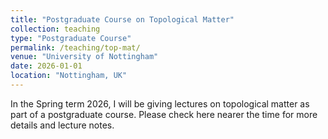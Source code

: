 ```yaml
---
title: "Postgraduate Course on Topological Matter"
collection: teaching
type: "Postgraduate Course"
permalink: /teaching/top-mat/
venue: "University of Nottingham"
date: 2026-01-01
location: "Nottingham, UK"
---
```


In the Spring term 2026, I will be giving lectures on topological matter as part of a postgraduate course. Please check here nearer the time for more details and lecture notes.

